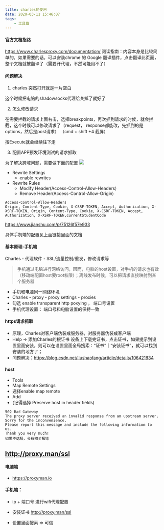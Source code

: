 ```yaml
---
title: charles的使用
date: 2020-03-11 15:46:07
tags:
    - 工具篇
---
```


#### 官方文档指路
https://www.charlesproxy.com/documentation/
阅读指南：内容本身是比较简单的，如果需要的话，可以安装chrome 的 Google 翻译插件，点击翻译此页面，整个文档就被翻译了（需要开代理，不然可能用不了）
#### 问题解决
1. charles 突然打开就是一片空白

这个时候把电脑的shadowsocks代理给关掉了就好了


2. 怎么修改请求

在需要拦截的请求上面右击，选择breakpoints，再次抓到请求的时候，就会拦截，这个时候可以修改请求了（request， response都能改，先抓到的是options，然后是post请求）
（cmd + shift +4 截屏）


按Execute就会继续往下走


3. 配置APP预发环境测试的请求抓取

为了解决跨域问题，需要做下面的配置
![](charles1.png)

- Rewrite Settings
    - enable rewrites
- Rewrite Rules
    - Modify Header(Access-Control-Allow-Headers)
    - Remove Header(Access-Control-Allow-Origin)

```
Access-Control-Allow-Headers
Origin, Content-Type, Cookie, X-CSRF-TOKEN, Accept, Authorization, X-XSRF-TOKEN, Origin, Content-Type, Cookie, X-CSRF-TOKEN, Accept, Authorization, X-XSRF-TOKEN,currentStudentCode
```


https://www.jianshu.com/p/75126f57e933

具体手机端的配置见上面链接里面的文档


#### 基本原理-手机端
Charles - 代理软件 - SSL/流量控制/重发，修改请求等
> 手机通过电脑进行网络访问，因而，电脑的host设置，对手机的请求也有效（移动端配置host要root权限）；离线发布时候，可以把请求直接映射到某个服务器

- 手机和电脑同一网络环境
- Charles - proxy - proxy settings - proxies 
- 勾选 enable transparent http poxying ， 端口号设置
- 手机代理设置： 端口号和电脑设置的保持一致


#### https请求抓取
- 原理，Charles对客户端伪装成服务器，对服务器伪装成客户端
- Help -> 添加Charles的根证书
设备上下载完证书，点击证书，如果提示到设置里面安装，则可以在设置里面全局搜索：“证书”｜“安装证书”，就可以找到安装的地方了；
- 问题解决：https://blog.csdn.net/liushaofang/article/details/106421834


#### host
- Tools 
- Map Remote Settings
- 选择enable map remote
- Add 
- (记得选择 Preserve host in header fields)
```
502 Bad Gateway
The proxy server received an invalid response from an upstream server. Sorry for the inconvenience.
Please report this message and include the following information to us.
Thank you very much!
如果不选择，会有相关报错
```

## http://proxy.man/ssl
#### 电脑端
- https://proxyman.io
#### 手机端：
- ip + 端口号 进行wifi代理配置

- 安装证书 http://proxy.man/ssl

- 设置里面搜索 => 可信


